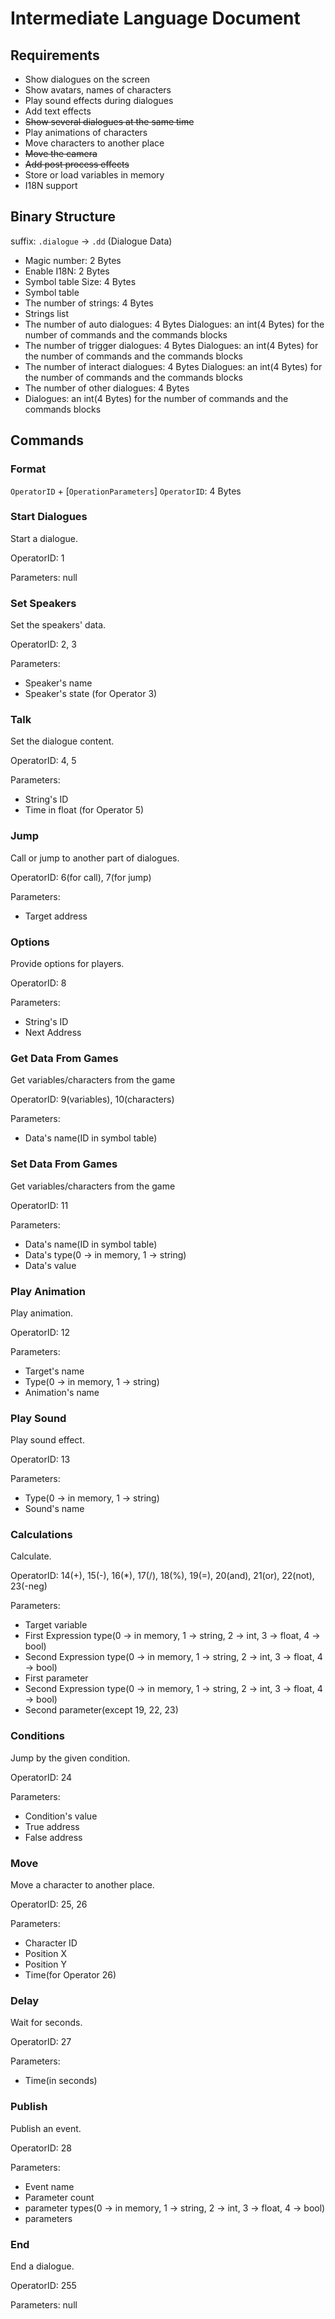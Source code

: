 # Intermediate Language Document
## Requirements
- Show dialogues on the screen
- Show avatars, names of characters
- Play sound effects during dialogues
- Add text effects
- <del>Show several dialogues at the same time</del>
- Play animations of characters
- Move characters to another place
- <del>Move the camera</del>
- <del>Add post process effects</del>
- Store or load variables in memory
- I18N support

## Binary Structure
suffix: `.dialogue` -> `.dd` (Dialogue Data)
- Magic number: 2 Bytes
- Enable I18N: 2 Bytes
- Symbol table Size: 4 Bytes
- Symbol table
- The number of strings: 4 Bytes
- Strings list
- The number of auto dialogues: 4 Bytes
  Dialogues: an int(4 Bytes) for the number of commands and the commands blocks
- The number of trigger dialogues: 4 Bytes
  Dialogues: an int(4 Bytes) for the number of commands and the commands blocks
- The number of interact dialogues: 4 Bytes
  Dialogues: an int(4 Bytes) for the number of commands and the commands blocks
- The number of other dialogues: 4 Bytes
- Dialogues: an int(4 Bytes) for the number of commands and the commands blocks


## Commands
### Format
`OperatorID` + [`OperationParameters`]
`OperatorID`: 4 Bytes

### Start Dialogues
Start a dialogue.

OperatorID: 1

Parameters: null

### Set Speakers
Set the speakers' data.

OperatorID: 2, 3

Parameters:
- Speaker's name
- Speaker's state (for Operator 3)

### Talk
Set the dialogue content.

OperatorID: 4, 5

Parameters:
- String's ID
- Time in float (for Operator 5)

### Jump
Call or jump to another part of dialogues.

OperatorID: 6(for call), 7(for jump)

Parameters:
- Target address

### Options
Provide options for players.

OperatorID: 8

Parameters:
- String's ID
- Next Address

### Get Data From Games
Get variables/characters from the game

OperatorID: 9(variables), 10(characters)

Parameters:
- Data's name(ID in symbol table)

### Set Data From Games
Get variables/characters from the game

OperatorID: 11

Parameters:
- Data's name(ID in symbol table)
- Data's type(0 -> in memory, 1 -> string)
- Data's value

### Play Animation
Play animation.

OperatorID: 12

Parameters:
- Target's name
- Type(0 -> in memory, 1 -> string)
- Animation's name

### Play Sound
Play sound effect.

OperatorID: 13

Parameters:
- Type(0 -> in memory, 1 -> string)
- Sound's name

### Calculations
Calculate.

OperatorID: 14(+), 15(-), 16(*), 17(/), 18(%), 19(=), 20(and), 21(or), 22(not), 23(-neg)

Parameters:
- Target variable
- First Expression type(0 -> in memory, 1 -> string, 2 -> int, 3 -> float, 4 -> bool)
- Second Expression type(0 -> in memory, 1 -> string, 2 -> int, 3 -> float, 4 -> bool)
- First parameter
- Second Expression type(0 -> in memory, 1 -> string, 2 -> int, 3 -> float, 4 -> bool)
- Second parameter(except 19, 22, 23)


### Conditions
Jump by the given condition.

OperatorID: 24

Parameters:
- Condition's value
- True address
- False address

### Move
Move a character to another place.

OperatorID: 25, 26

Parameters:
- Character ID
- Position X
- Position Y
- Time(for Operator 26)

### Delay
Wait for seconds.

OperatorID: 27

Parameters:
- Time(in seconds)


### Publish
Publish an event.

OperatorID: 28

Parameters:
- Event name
- Parameter count
- parameter types(0 -> in memory, 1 -> string, 2 -> int, 3 -> float, 4 -> bool)
- parameters

### End
End a dialogue.

OperatorID: 255

Parameters: null